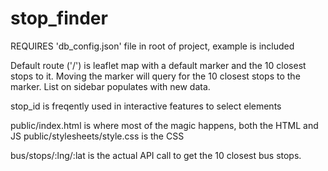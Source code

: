 # stop_finder

REQUIRES 'db_config.json' file in root of project, example is included

Default route ('/') is leaflet map with a default marker and the 10 closest stops to it. Moving the marker will query for the 10 closest stops to the marker. List on sidebar populates with new data. 

stop_id is freqently used in interactive features to select elements

public/index.html is where most of the magic happens, both the HTML and JS
public/stylesheets/style.css is the CSS

bus/stops/:lng/:lat is the actual API call to get the 10 closest bus stops. 